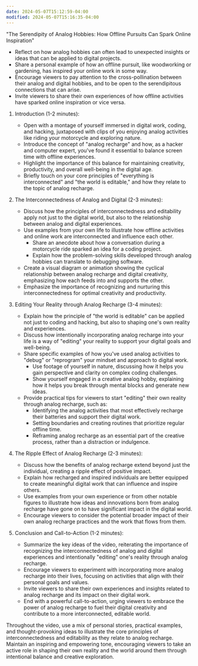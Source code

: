 ```yaml
---
date: 2024-05-07T15:12:59-04:00
modified: 2024-05-07T15:16:35-04:00
---
```


"The Serendipity of Analog Hobbies: How Offline Pursuits Can Spark Online Inspiration"

   - Reflect on how analog hobbies can often lead to unexpected insights or ideas that can be applied to digital projects.
   - Share a personal example of how an offline pursuit, like woodworking or gardening, has inspired your online work in some way.
   - Encourage viewers to pay attention to the cross-pollination between their analog and digital hobbies, and to be open to the serendipitous connections that can arise.
   - Invite viewers to share their own experiences of how offline activities have sparked online inspiration or vice versa.


1. Introduction (1-2 minutes):
   - Open with a montage of yourself immersed in digital work, coding, and hacking, juxtaposed with clips of you enjoying analog activities like riding your motorcycle and exploring nature.
   - Introduce the concept of "analog recharge" and how, as a hacker and computer expert, you've found it essential to balance screen time with offline experiences.
   - Highlight the importance of this balance for maintaining creativity, productivity, and overall well-being in the digital age.
   - Briefly touch on your core principles of "everything is interconnected" and "the world is editable," and how they relate to the topic of analog recharge.

2. The Interconnectedness of Analog and Digital (2-3 minutes):
   - Discuss how the principles of interconnectedness and editability apply not just to the digital world, but also to the relationship between analog and digital experiences.
   - Use examples from your own life to illustrate how offline activities and online work are interconnected and influence each other.
     - Share an anecdote about how a conversation during a motorcycle ride sparked an idea for a coding project.
     - Explain how the problem-solving skills developed through analog hobbies can translate to debugging software.
   - Create a visual diagram or animation showing the cyclical relationship between analog recharge and digital creativity, emphasizing how each feeds into and supports the other.
   - Emphasize the importance of recognizing and nurturing this interconnectedness for optimal creativity and productivity.

3. Editing Your Reality through Analog Recharge (3-4 minutes):
   - Explain how the principle of "the world is editable" can be applied not just to coding and hacking, but also to shaping one's own reality and experiences.
   - Discuss how intentionally incorporating analog recharge into your life is a way of "editing" your reality to support your digital goals and well-being.
   - Share specific examples of how you've used analog activities to "debug" or "reprogram" your mindset and approach to digital work.
     - Use footage of yourself in nature, discussing how it helps you gain perspective and clarity on complex coding challenges.
     - Show yourself engaged in a creative analog hobby, explaining how it helps you break through mental blocks and generate new ideas.
   - Provide practical tips for viewers to start "editing" their own reality through analog recharge, such as:
     - Identifying the analog activities that most effectively recharge their batteries and support their digital work.
     - Setting boundaries and creating routines that prioritize regular offline time.
     - Reframing analog recharge as an essential part of the creative process, rather than a distraction or indulgence.

4. The Ripple Effect of Analog Recharge (2-3 minutes):
   - Discuss how the benefits of analog recharge extend beyond just the individual, creating a ripple effect of positive impact.
   - Explain how recharged and inspired individuals are better equipped to create meaningful digital work that can influence and inspire others.
   - Use examples from your own experience or from other notable figures to illustrate how ideas and innovations born from analog recharge have gone on to have significant impact in the digital world.
   - Encourage viewers to consider the potential broader impact of their own analog recharge practices and the work that flows from them.

5. Conclusion and Call-to-Action (1-2 minutes):
   - Summarize the key ideas of the video, reiterating the importance of recognizing the interconnectedness of analog and digital experiences and intentionally "editing" one's reality through analog recharge.
   - Encourage viewers to experiment with incorporating more analog recharge into their lives, focusing on activities that align with their personal goals and values.
   - Invite viewers to share their own experiences and insights related to analog recharge and its impact on their digital work.
   - End with a powerful call-to-action, urging viewers to embrace the power of analog recharge to fuel their digital creativity and contribute to a more interconnected, editable world.

Throughout the video, use a mix of personal stories, practical examples, and thought-provoking ideas to illustrate the core principles of interconnectedness and editability as they relate to analog recharge. Maintain an inspiring and empowering tone, encouraging viewers to take an active role in shaping their own reality and the world around them through intentional balance and creative exploration.